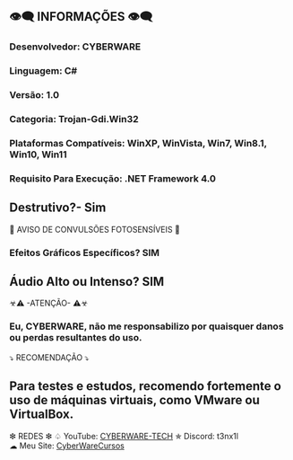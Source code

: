 ## 👁️‍🗨️ INFORMAÇÕES 👁️‍🗨️
### Desenvolvedor: CYBERWARE
### Linguagem: C#
### Versão: 1.0
### Categoria: Trojan-Gdi.Win32
### Plataformas Compatíveis: WinXP, WinVista, Win7, Win8.1, Win10, Win11 
### Requisito Para Execução: .NET Framework 4.0
## Destrutivo?- Sim

🚫 AVISO DE CONVULSÕES FOTOSENSÍVEIS 🚫
### Efeitos Gráficos Específicos? SIM
## Áudio Alto ou Intenso? SIM

☣⚠  -ATENÇÃO-  ⚠☣
### Eu, CYBERWARE, não me responsabilizo por quaisquer danos ou perdas resultantes do uso.

⤵ RECOMENDAÇÃO ⤵
## Para testes e estudos, recomendo fortemente o uso de máquinas virtuais, como VMware ou VirtualBox.

❇ REDES ❇
♤ YouTube: [CYBERWARE-TECH](https://www.youtube.com/@CYBERWARE-TECH)
✯ Discord: t3nx1l  
☁ Meu Site: [CyberWareCursos](https://linkfly.to/CyberWareCursos)
